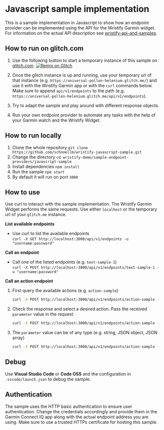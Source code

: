 # Javascript sample implementation
This is a sample implementation in Javascript to show how an endpoint provider can be implemented using the API for the Wristify Garmin widget.
For information on the actual API description see [wristify-api-and-samples](https://github.com/schnoellm/wristify-api-and-samples).

## How to run on glitch.com

1. Use the following button to start a temporary instance of this sample on [glitch.com](https://glitch.com).
[![Remix on Glitch](https://cdn.glitch.com/2703baf2-b643-4da7-ab91-7ee2a2d00b5b%2Fremix-button.svg)](https://glitch.com/edit/#!/import/github/schnoellm/wristify-javascript-sample)

2. Once the glitch instance is up and running, use your temporary url of that instance (e.g. `https://universal-pollen-helenium.glitch.me/`) and use it with the Wristify Garmin app or with the `curl` commands below.
Make sure to append `api/v1/endpoints` to the path (e.g. `https://universal-pollen-helenium.glitch.me/api/v1/endpoints`).
3. Try to adapt the sample and play around with different response objects.
4. Run your own endpoint provider to automate any tasks with the help of your Garmin watch and the Wristify Widget.


## How to run locally
1. Clone the whole repository `git clone https://github.com/schnoellm/wristify-javascript-sample.git`
2. Change the directory `cd wristify-demo/sample-endpoint-providers/javascript-sample`
3. Install dependencies `npm install`
4. Run the sample `npm start`
5. By default it will run on port `3000`

## How to use
Use curl to interact with the sample implementation. The Wristify Garmin Widget performs the same requests.
Use either `localhost` or the temporary url of your `glitch.me` instance.

**List available endpoints**
- Use curl to list the available endpoints  
    `curl -X GET http://localhost:3000/api/v1/endpoints -u "username:password"`

**Call an endpoint**
- Call one of the listed endpoints (e.g. `text-sample-1`)  
    `curl -X POST http://localhost:3000/api/v1/endpoints/text-sample-1 -u "username:password"`

**Call an action endpoint**
1. First query the available actions (e.g. `action-sample`)  
    ```sh
    curl -X POST http://localhost:3000/api/v1/endpoints/action-sample -u "username:password"
    ```
2. Check the response and select a desired action. Pass the received `parameter` value in the request  
    ```sh
    curl -X POST http://localhost:3000/api/v1/endpoints/action-sample -u "username:password" -d '{"parameter":"first parameter"}' -H "Content-Type: application/json"
    ```
3. The `parameter` value can be of any type (e.g. string, JSON object, JSON array)  
    ```sh
    curl -X POST http://localhost:3000/api/v1/endpoints/action-sample -u "username:password" -d '{"parameter":{"field1":"second parameter","random":97.58451351385055}}' -H "Content-Type: application/json"
    ```

## Debug
Use **Visual Studio Code** or **Code OSS** and the configuration in `.vscode/launch.json` to debug the sample.

## Authentication
The sample uses the HTTP basic authentication to ensure user authentication.
Change the credentials accordingly and provide them in the Garmin Connect IQ app along with the actual endpoint address you are using. Make sure to use a trusted HTTPs certificate for hosting this sample.
